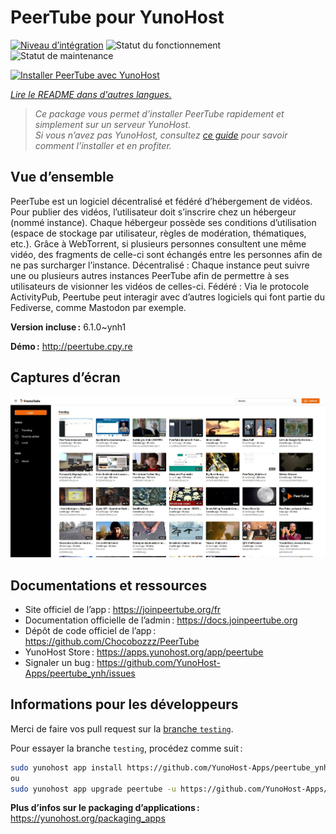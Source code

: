 <!--
Nota bene : ce README est automatiquement généré par <https://github.com/YunoHost/apps/tree/master/tools/readme_generator>
Il NE doit PAS être modifié à la main.
-->

# PeerTube pour YunoHost

[![Niveau d’intégration](https://dash.yunohost.org/integration/peertube.svg)](https://dash.yunohost.org/appci/app/peertube) ![Statut du fonctionnement](https://ci-apps.yunohost.org/ci/badges/peertube.status.svg) ![Statut de maintenance](https://ci-apps.yunohost.org/ci/badges/peertube.maintain.svg)

[![Installer PeerTube avec YunoHost](https://install-app.yunohost.org/install-with-yunohost.svg)](https://install-app.yunohost.org/?app=peertube)

*[Lire le README dans d'autres langues.](./ALL_README.md)*

> *Ce package vous permet d’installer PeerTube rapidement et simplement sur un serveur YunoHost.*  
> *Si vous n’avez pas YunoHost, consultez [ce guide](https://yunohost.org/install) pour savoir comment l’installer et en profiter.*

## Vue d’ensemble

PeerTube est un logiciel décentralisé et fédéré d’hébergement de vidéos. Pour publier des vidéos, l’utilisateur doit s’inscrire chez un hébergeur (nommé instance). Chaque hébergeur possède ses conditions d’utilisation (espace de stockage par utilisateur, règles de modération, thématiques, etc.). Grâce à WebTorrent, si plusieurs personnes consultent une même vidéo, des fragments de celle-ci sont échangés entre les personnes afin de ne pas surcharger l’instance. Décentralisé : Chaque instance peut suivre une ou plusieurs autres instances PeerTube afin de permettre à ses utilisateurs de visionner les vidéos de celles-ci. Fédéré : Via le protocole ActivityPub, Peertube peut interagir avec d’autres logiciels qui font partie du Fediverse, comme Mastodon par exemple.


**Version incluse :** 6.1.0~ynh1

**Démo :** <http://peertube.cpy.re>

## Captures d’écran

![Capture d’écran de PeerTube](./doc/screenshots/screenshot1.jpg)

## Documentations et ressources

- Site officiel de l’app : <https://joinpeertube.org/fr>
- Documentation officielle de l’admin : <https://docs.joinpeertube.org>
- Dépôt de code officiel de l’app : <https://github.com/Chocobozzz/PeerTube>
- YunoHost Store : <https://apps.yunohost.org/app/peertube>
- Signaler un bug : <https://github.com/YunoHost-Apps/peertube_ynh/issues>

## Informations pour les développeurs

Merci de faire vos pull request sur la [branche `testing`](https://github.com/YunoHost-Apps/peertube_ynh/tree/testing).

Pour essayer la branche `testing`, procédez comme suit :

```bash
sudo yunohost app install https://github.com/YunoHost-Apps/peertube_ynh/tree/testing --debug
ou
sudo yunohost app upgrade peertube -u https://github.com/YunoHost-Apps/peertube_ynh/tree/testing --debug
```

**Plus d’infos sur le packaging d’applications :** <https://yunohost.org/packaging_apps>

